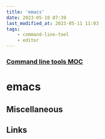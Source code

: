 ```yaml
---
title: 'emacs'
date: 2023-05-10 07:39
last_modified_at: 2023-05-11 11:03
tags:
    - command-line-tool
    - editor
---
```


### [Command line tools MOC](Command%20line%20tools%20MOC.md)

# emacs

## Miscellaneous

## Links
